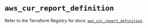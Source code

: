 # `aws_cur_report_definition`

Refer to the Terraform Registry for docs: [`aws_cur_report_definition`](https://registry.terraform.io/providers/hashicorp/aws/6.12.0/docs/resources/cur_report_definition).
